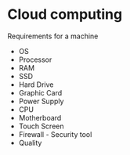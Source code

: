 # Cloud computing

Requirements for a machine

- OS
- Processor
- RAM
- SSD
- Hard Drive
- Graphic Card
- Power Supply
- CPU
- Motherboard
- Touch Screen
- Firewall - Security tool
- Quality
